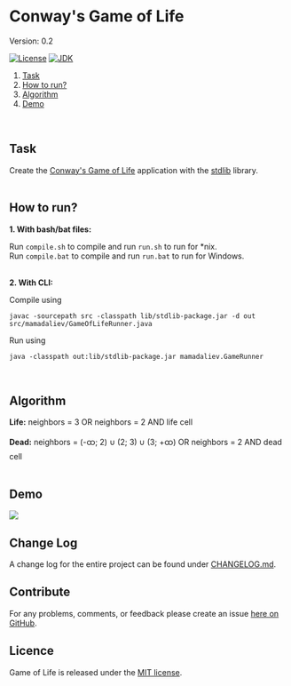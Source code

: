 # Conway's Game of Life
Version: 0.2<br>

[![License](https://img.shields.io/badge/license-MIT-brightgreen.svg)](https://mit-license.org/)
[![JDK](https://img.shields.io/badge/JDK-%3E%3D%201.8-d36e6e.svg?style=flat-circle)](https://docs.oracle.com/javase/8/docs/)
<br>

1. [Task](#task)
2. [How to run?](#how-to-run)
3. [Algorithm](#algorithm)
4. [Demo](#demo)
<br>

## Task
Create the [Conway's Game of Life](https://en.wikipedia.org/wiki/Conway%27s_Game_of_Life) application with the [stdlib](https://introcs.cs.princeton.edu/java/stdlib/) library.
<br>
<br>

## How to run?
<b>1. With bash/bat files:</b>

Run ``compile.sh`` to compile and run ``run.sh`` to run for *nix.<br>
Run ``compile.bat`` to compile and run ``run.bat`` to run for Windows.
<br>
<br>

<b>2. With CLI:</b>
<br>

Compile using
```
javac -sourcepath src -classpath lib/stdlib-package.jar -d out src/mamadaliev/GameOfLifeRunner.java
```

Run using
```
java -classpath out:lib/stdlib-package.jar mamadaliev.GameRunner
```
<br>

## Algorithm
<b>Life:</b>
neighbors = 3 OR neighbors = 2 AND life cell

<b>Dead:</b>
neighbors = (-ထ; 2) ∪ (2; 3) ∪ (3; +ထ) OR neighbors = 2 AND dead cell
<br>
<br>

## Demo
<img src="https://i.ibb.co/S5xhXmG/gol.gif">
<br>

## Change Log
A change log for the entire project can be found under [CHANGELOG.md](https://github.com/mamadaliev/game-of-life/blob/master/CHANGELOG.md).
<br>

## Contribute
For any problems, comments, or feedback please create an issue [here on GitHub](https://github.com/mamadaliev/game-of-life/issues).
<br>

## Licence
Game of Life is released under the [MIT license](https://en.wikipedia.org/wiki/MIT_License).
